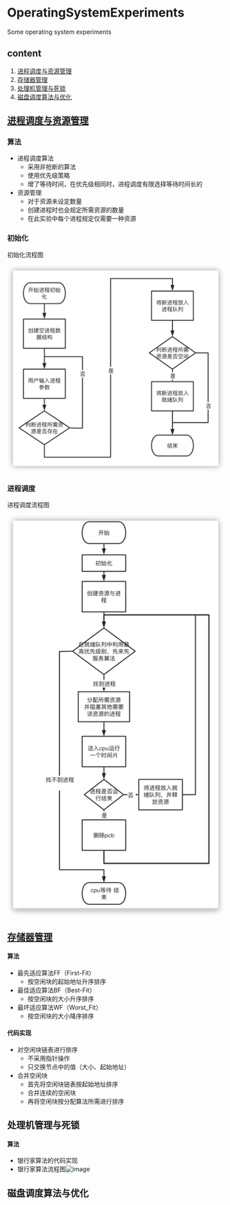 # OperatingSystemExperiments
Some operating system experiments

## content

1. [进程调度与资源管理](#进程调度与资源管理)
2. [存储器管理](#存储器管理)
3. [处理机管理与死锁](#处理机管理与死锁)
4. [磁盘调度算法与优化](#磁盘调度算法与优化)

## [进程调度与资源管理](https://github.com/Jechin/OperatingSystemExperiments/blob/main/ProcessScheduling/ProcessScheduling.cpp)

### 算法

* 进程调度算法
  * 采用非抢断的算法
  * 使用优先级策略
  * 增了等待时间，在优先级相同时，进程调度有限选择等待时间长的
* 资源管理
  * 对于资源未设定数量
  * 创建进程时也会规定所需资源的数量
  * 在此实验中每个进程规定仅需要一种资源

### 初始化

初始化流程图

![image](https://github.com/Jechin/OperatingSystemExperiments/blob/main/src/ProcessInitial.png)

### 进程调度

进程调度流程图

![image](https://github.com/Jechin/OperatingSystemExperiments/blob/main/src/ProcessScheduling.png)



## [存储器管理](https://github.com/Jechin/OperatingSystemExperiments/blob/main/MemoryAllocation/MemoryAllocation.cpp)

#### 算法

- 最先适应算法FF（First-Fit）
  - 按空闲块的起始地址升序排序
- 最佳适应算法BF（Best-Fit）
  - 按空闲块的大小升序排序
- 最坏适应算法WF（Worst_Fit）
  - 按空闲块的大小降序排序

#### 代码实现

* 对空闲块链表进行排序
  * 不采用指针操作
  * 只交换节点中的值（大小、起始地址）
* 合并空闲块
  * 首先将空闲块链表按起始地址排序
  * 合并连续的空闲块
  * 再将空闲块按分配算法所需进行排序

## 处理机管理与死锁

#### 算法

* 银行家算法的代码实现
* 银行家算法流程图![image](https://github.com/Jechin/OperatingSystemExperiments/blob/main/src/Banker'sAlgorithm.png)

## 磁盘调度算法与优化

